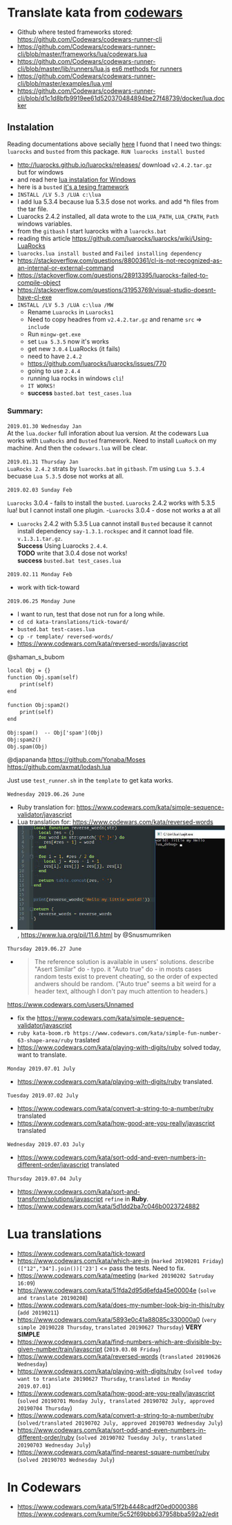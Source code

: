 # Translate kata from [codewars](https://www.codewars.com/users/lbvf50mobile)

- Github where tested frameworks stored: https://github.com/Codewars/codewars-runner-cli  
- https://github.com/Codewars/codewars-runner-cli/blob/master/frameworks/lua/codewars.lua 
- https://github.com/Codewars/codewars-runner-cli/blob/master/lib/runners/lua.js [es6 methods for runners](https://developer.mozilla.org/en-US/docs/Web/JavaScript/Reference/Functions/Method_definitions)
- https://github.com/Codewars/codewars-runner-cli/blob/master/examples/lua.yml
- https://github.com/Codewars/codewars-runner-cli/blob/d1c1d8bfb9919ee61d520370484894be27f48739/docker/lua.docker

## Instalation
Reading documentations above secially [here](https://github.com/Codewars/codewars-runner-cli/blob/d1c1d8bfb9919ee61d520370484894be27f48739/docker/lua.docker#L13) I fuond that I need two things: `luarocks` and `busted` from this package. `RUN luarocks install busted`

- http://luarocks.github.io/luarocks/releases/ download `v2.4.2.tar.gz ` but for windows
- and read here [lua instalation for Windows](https://github.com/luarocks/luarocks/wiki/Installation-instructions-for-Windows)
- here is a `busted` [it's a tesing framework](https://luarocks.org/modules/olivine-labs/busted)
- `INSTALL /LV 5.3 /LUA c:\lua`
- I add lua 5.3.4 because lua 5.3.5 dose not works. and add *h files from  the tar file.
- Luarocks 2.4.2 installed, all data wrote to the `LUA_PATH`, `LUA_CPATH`, `Path` windows variables.
- from the `gitbash` I start  luarocks with a `luarocks.bat`
- reading this article https://github.com/luarocks/luarocks/wiki/Using-LuaRocks
- `luarocks.lua install busted` and `Failed installing dependency`
- https://stackoverflow.com/questions/8800361/cl-is-not-recognized-as-an-internal-or-external-command
- https://stackoverflow.com/questions/28913395/luarocks-failed-to-compile-object
- https://stackoverflow.com/questions/31953769/visual-studio-doesnt-have-cl-exe
- `INSTALL /LV 5.3 /LUA c:\lua /MW`
    - Rename `Luarocks` in `Luarocks1`
    - Need to copy headres from `v2.4.2.tar.gz` and rename `src` => `include`
    - Run `mingw-get.exe`
    - set `Lua 5.3.5` now it's works
    - get new `3.0.4` LuaRocks (it fails)
    - need to have `2.4.2`
    - https://github.com/luarocks/luarocks/issues/770
    - going to use `2.4.4`
    - running lua rocks in windows `cli`!
    - `IT WORKS!`
    - **success** `basted.bat test_cases.lua`

### Summary:

`2019.01.30 Wednesday Jan`  
At the `lua.docker` full inforation about lua version. At the codewars Lua works with `LuaRocks` and `Busted` framework. Need to install `LuaRock` on my machine. And then the `codewars.lua` will be clear.   

`2019.01.31 Thursday Jan`  
`LuaRocks 2.4.2` strats by `luarocks.bat` in `gitbash`. I'm using `Lua 5.3.4` becuase `Lua 5.3.5` dose not works at all.

`2019.02.03 Sunday Feb`

`Luarocks` 3.0.4 - fails to install the `busted`. `Luarocks` 2.4.2 works with 5.3.5 lua!
but I cannot install one plugin.
-`Luarocks` 3.0.4 - dose not works a at all
- `Luarocks` 2.4.2 with 5.3.5 Lua cannot install `Busted` because it cannot install dependency `say-1.3.1.rockspec` and it cannot load file. `v.1.3.1.tar.gz`.   
**Success** Using Luarocks `2.4.4`.  
**TODO** write that 3.0.4 dose not works!  
**success** `busted.bat test_cases.lua`

`2019.02.11 Monday Feb`

- work with tick-toward

`2019.06.25 Monday June`

- I want to run, test that dose not run for a long while.
- `cd cd kata-translations/tick-toward/`
- `busted.bat test-cases.lua`
- `cp -r template/ reversed-words/`
- https://www.codewars.com/kata/reversed-words/javascript

@shaman_s_bubom
```
local Obj = {}
function Obj.spam(self)
    print(self)
end

function Obj:spam2()
    print(self)
end

Obj:spam()  -- Obj['spam'](Obj)
Obj:spam2()
Obj.spam(Obj)
```

@djapananda
https://github.com/Yonaba/Moses https://github.com/axmat/lodash.lua

Just use `test_runner.sh` in the `template` to get kata works.

`Wednesday 2019.06.26 June`

- Ruby translation for: https://www.codewars.com/kata/simple-sequence-validator/javascript
- Lua translation for: https://www.codewars.com/kata/reversed-words
- ![@Snusmumriken](imgs/photo_2019-06-26_22-01-02.jpg), https://www.lua.org/pil/11.6.html by  @Snusmumriken

`Thursday 2019.06.27 June`

- >The reference solution is available in users' solutions.
describe "Asert Similar" do - typo.
it "Auto true" do - in mosts cases random tests exist to prevent cheating, so the order of expected andwers should be random. ("Auto true" seems a bit weird for a header text, although I don't pay much attention to headers.)

https://www.codewars.com/users/Unnamed 

- fix the https://www.codewars.com/kata/simple-sequence-validator/javascript
- `ruby kata-boom.rb https://www.codewars.com/kata/simple-fun-number-63-shape-area/ruby` traslated
- https://www.codewars.com/kata/playing-with-digits/ruby solved today, want to translate. 

`Monday 2019.07.01 July`

- https://www.codewars.com/kata/playing-with-digits/ruby translated.

`Tuesday 2019.07.02 July`

- https://www.codewars.com/kata/convert-a-string-to-a-number/ruby translated
- https://www.codewars.com/kata/how-good-are-you-really/javascript translated

`Wednesday 2019.07.03 July`

- https://www.codewars.com/kata/sort-odd-and-even-numbers-in-different-order/javascript translated

`Thursday 2019.07.04 July`

- https://www.codewars.com/kata/sort-and-transform/solutions/javascript `refine` in **Ruby**.
- https://www.codewars.com/kata/5d1dd2ba7c046b0023724882 


# Lua translations

- https://www.codewars.com/kata/tick-toward
- https://www.codewars.com/kata/which-are-in (`marked 20190201 Friday`) `(["12","34"].join())['23']` <= pass the tests. Need to fix.
- https://www.codewars.com/kata/meeting (`marked 20190202 Satruday 16:09`)
- https://www.codewars.com/kata/51fda2d95d6efda45e00004e (`solve and translate 20190208`)
- https://www.codewars.com/kata/does-my-number-look-big-in-this/ruby (`add 20190211`)
- https://www.codewars.com/kata/5893e0c41a88085c330000a0 (`very simple 20190228 Thursday`, `translated 20190627 Thursday`) **VERY SIMPLE**
- https://www.codewars.com/kata/find-numbers-which-are-divisible-by-given-number/train/javascript (`2019.03.08 Friday`)
- https://www.codewars.com/kata/reversed-words (`translated 20190626 Wednesday`)
- https://www.codewars.com/kata/playing-with-digits/ruby (`solved today want to translate 20190627 Thursday`, `translated in Monday 2019.07.01`)
- https://www.codewars.com/kata/how-good-are-you-really/javascript (`solved 20190701 Monday July, translated 20190702 July, approved 20190704 Thursday`)
- https://www.codewars.com/kata/convert-a-string-to-a-number/ruby (`solved/translated 20190702 July, approved 20190703 Wednesday July`)
- https://www.codewars.com/kata/sort-odd-and-even-numbers-in-different-order/ruby (`solved 20190702 Tuesday July, translated 20190703 Wednesday July`)
- https://www.codewars.com/kata/find-nearest-square-number/ruby (`solved 20190703 Wednesday July`)

#  In Codewars
- https://www.codewars.com/kata/51f2b4448cadf20ed0000386 https://www.codewars.com/kumite/5c52f69bbb637958bba592a2/edit 